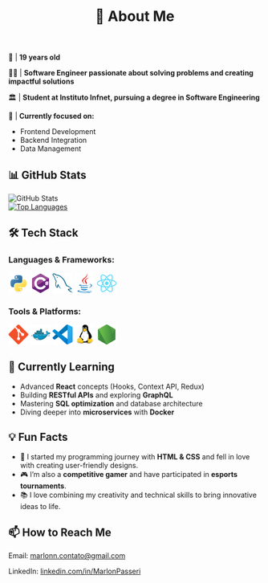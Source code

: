 <!DOCTYPE html>
<html lang="en">
<head>
    <meta charset="UTF-8">
    <meta name="viewport" content="width=device-width, initial-scale=1.0">
</head>
<body>
    <header>
        <h1>👋 About Me</h1>
    </header>
    <section>
        <p>🧑 | <strong>19 years old</strong></p>
        <p>👨‍💻 | <strong>Software Engineer passionate about solving problems and creating impactful solutions</strong></p>
        <p>🏛️ | <strong>Student at Instituto Infnet, pursuing a degree in Software Engineering</strong></p>
        <p>🎯 | <strong>Currently focused on:</strong></p>
        <ul>
            <li>Frontend Development</li>
            <li>Backend Integration</li>
            <li>Data Management</li>
        </ul>
    </section>
    <section>
        <h2>📊 GitHub Stats</h2>
        <img src="https://github-readme-stats.vercel.app/api?username=MarlonPasseri&show_icons=true&theme=radical" alt="GitHub Stats">
        <br>
        <a href="https://github.com/anuraghazra/github-readme-stats">
            <img src="https://github-readme-stats.vercel.app/api/top-langs/?username=MarlonPasseri&layout=compact&theme=radical" alt="Top Languages">
        </a>
    </section>
    <section>
        <h2>🛠️ Tech Stack</h2>
        <h3>Languages & Frameworks:</h3>
        <div class="tech-icons">
            <img src="https://raw.githubusercontent.com/devicons/devicon/master/icons/python/python-original.svg" alt="Python" width="40" height="40">
            <img src="https://raw.githubusercontent.com/devicons/devicon/master/icons/csharp/csharp-original.svg" alt="C#" width="40" height="40">
            <img src="https://raw.githubusercontent.com/devicons/devicon/master/icons/mysql/mysql-original.svg" alt="SQL" width="40" height="40">
            <img src="https://raw.githubusercontent.com/devicons/devicon/master/icons/java/java-original.svg" alt="Java" width="40" height="40">
            <img src="https://raw.githubusercontent.com/devicons/devicon/master/icons/react/react-original.svg" alt="React" width="40" height="40">
        </div>
        <h3>Tools & Platforms:</h3>
        <div class="tech-icons">
            <img src="https://raw.githubusercontent.com/devicons/devicon/master/icons/git/git-original.svg" alt="Git" width="40" height="40">
            <img src="https://raw.githubusercontent.com/devicons/devicon/master/icons/docker/docker-original.svg" alt="Docker" width="40" height="40">
            <img src="https://raw.githubusercontent.com/devicons/devicon/master/icons/vscode/vscode-original.svg" alt="VS Code" width="40" height="40">
            <img src="https://raw.githubusercontent.com/devicons/devicon/master/icons/linux/linux-original.svg" alt="Linux" width="40" height="40">
            <img src="https://raw.githubusercontent.com/devicons/devicon/master/icons/nodejs/nodejs-original.svg" alt="Node.js" width="40" height="40">
        </div>
    </section>
    <section>
        <h2>🌱 Currently Learning</h2>
        <ul>
            <li>Advanced <strong>React</strong> concepts (Hooks, Context API, Redux)</li>
            <li>Building <strong>RESTful APIs</strong> and exploring <strong>GraphQL</strong></li>
            <li>Mastering <strong>SQL optimization</strong> and database architecture</li>
            <li>Diving deeper into <strong>microservices</strong> with <strong>Docker</strong></li>
        </ul>
    </section>
    <section>
        <h2>💡 Fun Facts</h2>
        <ul>
            <li>🚀 I started my programming journey with <strong>HTML & CSS</strong> and fell in love with creating user-friendly designs.</li>
            <li>🎮 I’m also a <strong>competitive gamer</strong> and have participated in <strong>esports tournaments</strong>.</li>
            <li>📚 I love combining my creativity and technical skills to bring innovative ideas to life.</li>
        </ul>
    </section>
    <section>
        <h2>📫 How to Reach Me</h2>
        <p>Email: <a href="mailto:marlonn.contato@gmail.com" class="links">marlonn.contato@gmail.com</a></p>
        <p>LinkedIn: <a href="https://linkedin.com/in/MarlonPasseri" class="links">linkedin.com/in/MarlonPasseri</a></p>
    </section>
</body>
</html>


